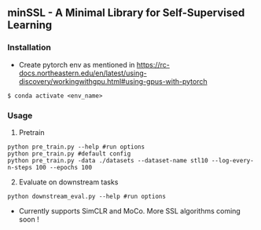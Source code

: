 ## minSSL - A Minimal Library for Self-Supervised Learning


### Installation

* Create pytorch env as mentioned in https://rc-docs.northeastern.edu/en/latest/using-discovery/workingwithgpu.html#using-gpus-with-pytorch
```
$ conda activate <env_name>

```

### Usage

1. Pretrain 
```
python pre_train.py --help #run options
python pre_train.py #default config 
python pre_train.py -data ./datasets --dataset-name stl10 --log-every-n-steps 100 --epochs 100 
```

2. Evaluate on downstream tasks 
```
python downstream_eval.py --help #run options
```

* Currently supports SimCLR and MoCo. More SSL algorithms coming soon !



